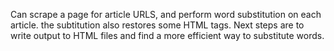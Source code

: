 Can scrape a page for article URLS, and perform word substitution on each article. the subtitution also restores some HTML tags.
Next steps are to write output to HTML files and find a more efficient way to substitute words.
